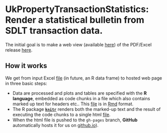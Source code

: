 # UkPropertyTransactionStatistics: Render a statistical bulletin from SDLT transaction data.

The initial goal is to make a web view (available [here](https://dralastaircurrie.github.io/UkPropertyTransactionStatistics/makeTablesAndPlots.html)) of the PDF/Excel release [here](https://www.gov.uk/government/statistics/monthly-property-transactions-completed-in-the-uk-with-value-40000-or-above).

## How it works

We get from input Excel [file](UK_Tables_Aug_2017_monthlies.xlsx) (in future, an R data frame) to hosted web page in three basic steps: 
 * Data are processed and plots and tables are specified with the __R language__, embedded as code chunks in a file which also contains marked up text for headers etc.. This [file](makeTablesAndPlots.Rmd) is in [Rmd](http://rmarkdown.rstudio.com/) format.
  * The R package [__`knitr`__](https://yihui.name/knitr/) renders both the marked-up text and the result of executing the code chunks to a single html [file](makeTablesAndPlots.html).
  * When the html file is pushed to the `gh-pages` branch, __GitHub__ automatically hosts it for us on [github.io](https://dralastaircurrie.github.io/UkPropertyTransactionStatistics/makeTablesAndPlots.html)).
